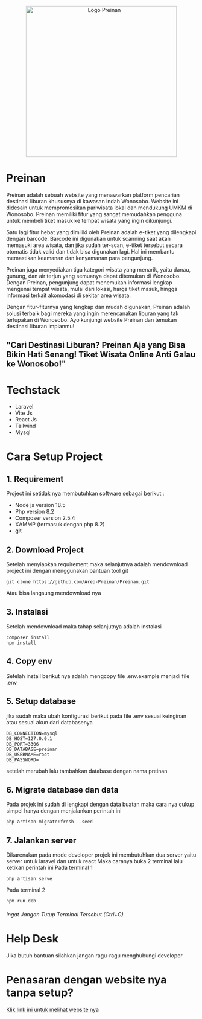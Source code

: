 <p align="center"><a href="https://laravel.com" target="_blank"><img src="http://preinan.xxuz.com/images/preinannotblack.svg" width="400" alt="Logo Preinan"></a></p>


# Preinan

Preinan adalah sebuah website yang menawarkan platform pencarian destinasi liburan khususnya di kawasan indah Wonosobo. Website ini didesain untuk mempromosikan pariwisata lokal dan mendukung UMKM di Wonosobo. Preinan memiliki fitur yang sangat memudahkan pengguna untuk membeli tiket masuk ke tempat wisata yang ingin dikunjungi.

Satu lagi fitur hebat yang dimiliki oleh Preinan adalah e-tiket yang dilengkapi dengan barcode. Barcode ini digunakan untuk scanning saat akan memasuki area wisata, dan jika sudah ter-scan, e-tiket tersebut secara otomatis tidak valid dan tidak bisa digunakan lagi. Hal ini membantu memastikan keamanan dan kenyamanan para pengunjung.

Preinan juga menyediakan tiga kategori wisata yang menarik, yaitu danau, gunung, dan air terjun yang semuanya dapat ditemukan di Wonosobo. Dengan Preinan, pengunjung dapat menemukan informasi lengkap mengenai tempat wisata, mulai dari lokasi, harga tiket masuk, hingga informasi terkait akomodasi di sekitar area wisata.

Dengan fitur-fiturnya yang lengkap dan mudah digunakan, Preinan adalah solusi terbaik bagi mereka yang ingin merencanakan liburan yang tak terlupakan di Wonosobo. Ayo kunjungi website Preinan dan temukan destinasi liburan impianmu!

## "Cari Destinasi Liburan? Preinan Aja yang Bisa Bikin Hati Senang! Tiket Wisata Online Anti Galau ke Wonosobo!"


# Techstack 
- Laravel
- Vite Js
- React Js
- Tailwind
- Mysql

# Cara Setup Project 

## 1. Requirement
Project ini setidak nya membutuhkan software sebagai berikut :
- Node js version 18.5
- Php version 8.2
- Composer version 2.5.4
- XAMMP (termasuk dengan php 8.2)
- git

## 2. Download Project
Setelah menyiapkan requirement maka selanjutnya adalah mendownload project ini dengan menggunakan bantuan tool git
```
git clone https://github.com/Arep-Preinan/Preinan.git
```
Atau bisa langsung mendownload nya

## 3. Instalasi
Setelah mendownload maka tahap selanjutnya adalah instalasi 
```
composer install
npm install
```

## 4. Copy env
Setelah install berikut nya adalah mengcopy file .env.example menjadi file  .env

## 5. Setup database
jika sudah maka ubah konfigurasi berikut pada file .env sesuai keinginan atau sesuai akun dari databasenya
```
DB_CONNECTION=mysql
DB_HOST=127.0.0.1
DB_PORT=3306
DB_DATABASE=preinan
DB_USERNAME=root
DB_PASSWORD=
```
setelah merubah lalu tambahkan database dengan nama preinan

## 6. Migrate database dan data
Pada projek ini sudah di lengkapi dengan data buatan maka cara nya cukup simpel hanya dengan menjalankan perintah ini
```
php artisan migrate:fresh --seed
```

## 7. Jalankan server
Dikarenakan pada mode developer projek ini membutuhkan dua server yaitu server untuk laravel dan untuk react 
Maka caranya buka 2 terminal lalu ketikan perintah ini
Pada terminal 1
```
php artisan serve
```
Pada terminal 2
```
npm run deb
```
###### Ingat Jangan Tutup Terminal Tersebut (Ctrl+C)

# Help Desk
Jika butuh bantuan silahkan jangan ragu-ragu menghubungi developer

# Penasaran dengan website nya tanpa setup?
[Klik link ini untuk melihat website nya](http://preinan.xxuz.com)